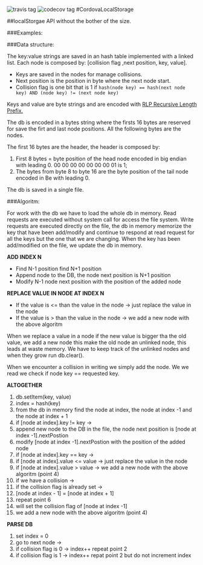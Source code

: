![travis tag](https://travis-ci.org/Fi3/CordovaLocalStorage.svg?branch=master)
![codecov tag](https://codecov.io/gh/Fi3/CordovaLocalStorage/coverage.svg)
#CordovaLocalStorage

##localStorgae API without the bother of the size.

###Examples:

###Data structure:

The key:value strings are saved in an hash table implemented with a linked list.
Each node is composed by: [collision flag ,next position, key, value].
* Keys are saved in the nodes for manage collisions.
* Next position is the position in byte where the next node start.
* Collision flag is one bit that is 1 if `hash(node key) == hash(next node key) AND (node key) != (next node key)` 

Keys and value are byte strings and are encoded with [RLP Recursive Length Prefix.](https://github.com/ethereum/wiki/wiki/RLP)

The db is encoded in a bytes string where the firsts 16 bytes are reserved for save the firt and last node
positions. All the following bytes are the nodes.

The first 16 bytes are the header, the header is composed by:
1. First 8 bytes = byte position of the head node encoded in big endian with leading 0. 00 00 00 00 00 00 00 01 is 1;
2. The bytes from byte 8 to byte 16 are the byte position of the tail node encoded in Be with leading 0.

The db is saved in a single file.

###Algoritm:

For work with the db we have to load the whole db in memory. Read requests are executed without system call for access the
file system. Write requests are executed directly on the file, the db
in memory memorize the key that have been add/modify and continue to respond at read request for all the keys
but the one that we are changing. When the key has been add/modified on the file, we update the db in memory.

**ADD INDEX N**
* Find N-1 position find N+1 position
* Append node to the DB, the node next position is N+1 position
* Modify N-1 node next position with the position of the added node

**REPLACE VALUE IN NODE AT INDEX N**
* If the value is <= than the value in the node -> just replace the value in the node
* If the value is > than the value in the node -> we add a new node with the above algoritm

When we replace a value in a node if the new value is bigger tha the old value, we add a new node this make the old node
an unlinked node, this leads at waste memory. We have to keep track of the unlinked nodes and when they grow run db.clear().

When we encounter a collision in writing we simply add the node. We we read we check if node key == requested key.

**ALTOGETHER**

1. db.setItem(key, value)
2. index = hash(key)
3. from the db in memory find the node at index, the node at index -1 and the node at index + 1
4. if [node at index].key != key ->
 1. append new node to the DB in the file, the node next position is [node at index -1].nextPostion
 2. modify [node at index -1].nextPostion with the position of the added node
5. if [node at index].key == key ->
 1. if [node at index].value <= value -> just replace the value in the node
 2. if [node at index].value > value -> we add a new node with the above algoritm (point 4)
6. if we have a collision ->
 1. if the collision flag is already set ->
  1. [node at index - 1] = [node at index + 1]
  2. repeat point 6
 2. will set the collision flag of [node at index -1]
 3. we add a new node with the above algoritm (point 4)
    
**PARSE DB**

1. set index = 0
2. go to next node ->
 1. if collision flag is 0 -> index++ repeat point 2
 2. if collision flag is 1 -> index++ repat point 2 but do not increment index
